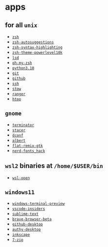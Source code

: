 # apps

## for all `unix`

- [`zsh`](https://www.zsh.org)
- [`zsh-autosuggestions`]()
- [`zsh-syntax-highlighting`]()
- [`zsh-theme-powerlevel10k`]()
- [`lsd`](https://github.com/Peltoche/lsd)
- [`oh-my-zsh`](https://ohmyz.sh)
- [`python3.10`](https://www.python.org)
- [`git`](https://git-scm.com)
- [`github`](https://cli.github.com)
- [`ssh`](https://www.ssh.com)
- [`stow`](https://www.gnu.org/software/stow)
- [`ranger`](https://ranger.github.io)
- [`htop`](https://htop.dev/)

## `gnome`

- [`terminator`](https://gnome-terminator.org)
- [`stacer`](https://oguzhaninan.github.io/Stacer-Web)
- [`dconf`](https://wiki.gnome.org/Projects/dconf)
- [`albert`](https://albertlauncher.github.io)
- [`flat-remix-gtk`](https://github.com/daniruiz/Flat-Remix-GTK)
- [`nerd-fonts_hack`](https://github.com/ryanoasis/nerd-fonts/tree/master/patched-fonts/Hack)

## `wsl2` binaries at `/home/$USER/bin`

- [`wsl-open`](https://github.com/4U6U57/wsl-open)

## `windows11`

- [`windows-terminal-preview`]()
- [`vscode-insiders`]()
- [`sublime-text`]()
- [`brave-browser-beta`]()
- [`github-desktop`]()
- [`authy-desktop`]()
- [`inkscape`]()
- [`7-zip`](https://www.7-zip.org/)
